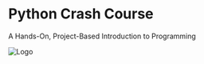 # Python Crash Course

A Hands-On, Project-Based Introduction to Programming

![Logo](https://imgs.search.brave.com/cm5m9DoaHN45N3To8hwTlFXLj1nPslVRqlGJp_wzsM0/rs:fit:1200:1200:1/g:ce/aHR0cDovL2Vib29r/MzAwMC5jb20vdXBp/bWcvYWxsaW1nLzE2/MDEwNS8wMTI5MjUw/LmpwZw)
